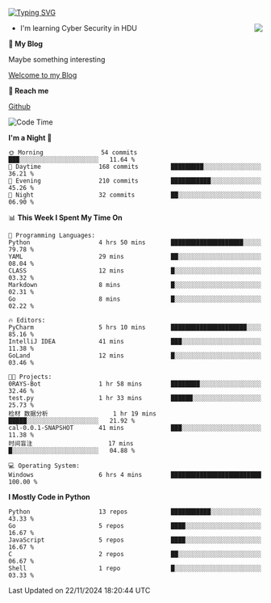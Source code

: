 [![Typing SVG](https://readme-typing-svg.herokuapp.com?font=Fira+Code&pause=1000&random=false&width=450&height=60&lines=Hello+%F0%9F%91%8B%F0%9F%8F%BB;I'm+JBNRZ)](https://git.io/typing-svg)

<a href="#">
  <img align="right" src="https://github-readme-stats.vercel.app/api?username=JBNRZ&show_icons=true&bg_color=15,f2f7fd,E0EAFC" />
</a>

- I'm learning Cyber Security in HDU

 **🌱 My Blog**

Maybe something interesting

[Welcome to my Blog](https://jbnrz.com.cn/)

 **💬 Reach me** 

[Github](https://github.com/JBNRZ)


<!--START_SECTION:waka-->
![Code Time](http://img.shields.io/badge/Code%20Time-752%20hrs%2013%20mins-blue)

**I'm a Night 🦉** 

```text
🌞 Morning                54 commits          ███░░░░░░░░░░░░░░░░░░░░░░   11.64 % 
🌆 Daytime                168 commits         █████████░░░░░░░░░░░░░░░░   36.21 % 
🌃 Evening                210 commits         ███████████░░░░░░░░░░░░░░   45.26 % 
🌙 Night                  32 commits          ██░░░░░░░░░░░░░░░░░░░░░░░   06.90 % 
```


📊 **This Week I Spent My Time On** 

```text
💬 Programming Languages: 
Python                   4 hrs 50 mins       ████████████████████░░░░░   79.78 % 
YAML                     29 mins             ██░░░░░░░░░░░░░░░░░░░░░░░   08.04 % 
CLASS                    12 mins             █░░░░░░░░░░░░░░░░░░░░░░░░   03.32 % 
Markdown                 8 mins              █░░░░░░░░░░░░░░░░░░░░░░░░   02.31 % 
Go                       8 mins              █░░░░░░░░░░░░░░░░░░░░░░░░   02.22 % 

🔥 Editors: 
PyCharm                  5 hrs 10 mins       █████████████████████░░░░   85.16 % 
IntelliJ IDEA            41 mins             ███░░░░░░░░░░░░░░░░░░░░░░   11.38 % 
GoLand                   12 mins             █░░░░░░░░░░░░░░░░░░░░░░░░   03.46 % 

🐱‍💻 Projects: 
0RAYS-Bot                1 hr 58 mins        ████████░░░░░░░░░░░░░░░░░   32.46 % 
test.py                  1 hr 33 mins        ██████░░░░░░░░░░░░░░░░░░░   25.73 % 
检材 数据分析                  1 hr 19 mins        █████░░░░░░░░░░░░░░░░░░░░   21.92 % 
cal-0.0.1-SNAPSHOT       41 mins             ███░░░░░░░░░░░░░░░░░░░░░░   11.38 % 
时间盲注                     17 mins             █░░░░░░░░░░░░░░░░░░░░░░░░   04.88 % 

💻 Operating System: 
Windows                  6 hrs 4 mins        █████████████████████████   100.00 % 
```

**I Mostly Code in Python** 

```text
Python                   13 repos            ███████████░░░░░░░░░░░░░░   43.33 % 
Go                       5 repos             ████░░░░░░░░░░░░░░░░░░░░░   16.67 % 
JavaScript               5 repos             ████░░░░░░░░░░░░░░░░░░░░░   16.67 % 
C                        2 repos             ██░░░░░░░░░░░░░░░░░░░░░░░   06.67 % 
Shell                    1 repo              █░░░░░░░░░░░░░░░░░░░░░░░░   03.33 % 
```




 Last Updated on 22/11/2024 18:20:44 UTC
<!--END_SECTION:waka-->
